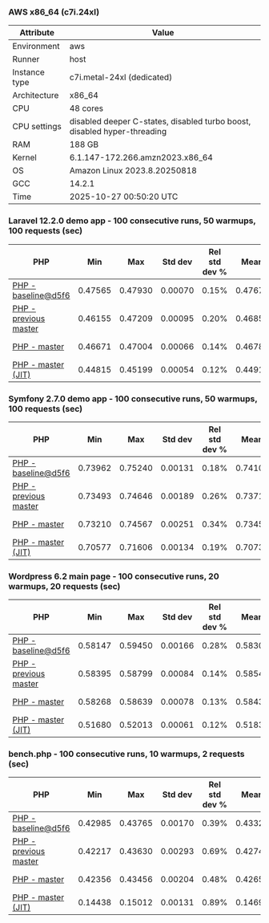 ### AWS x86_64 (c7i.24xl)

|  Attribute    |     Value      |
|---------------|----------------|
| Environment   |aws|
| Runner        |host|
| Instance type |c7i.metal-24xl (dedicated)|
| Architecture  |x86_64
| CPU           |48 cores|
| CPU settings  |disabled deeper C-states, disabled turbo boost, disabled hyper-threading|
| RAM           |188 GB|
| Kernel        |6.1.147-172.266.amzn2023.x86_64|
| OS            |Amazon Linux 2023.8.20250818|
| GCC           |14.2.1|
| Time          |2025-10-27 00:50:20 UTC|

### Laravel 12.2.0 demo app - 100 consecutive runs, 50 warmups, 100 requests (sec)

|     PHP     |     Min     |     Max     |    Std dev   | Rel std dev % |  Mean  | Mean diff % |   Median   | Median diff % |   Skew  | P-value |  Instr count  |     Memory    |
|-------------|-------------|-------------|--------------|---------------|--------|-------------|------------|---------------|---------|---------|---------------|---------------|
|[PHP - baseline@d5f6](https://github.com/php/php-src/commit/d5f6e56610)|0.47565|0.47930|0.00070|0.15%|0.47673|0.00%|0.47663|0.00%|1.384|0.999|180948226|43.67 MB|
|[PHP - previous master](https://github.com/php/php-src/commit/275ec6f335)|0.46155|0.47209|0.00095|0.20%|0.46851|-1.72%|0.46843|-1.72%|-3.251|0.000|176310674|44.25 MB|
|[PHP - master](https://github.com/php/php-src/commit/64b30cee76)|0.46671|0.47004|0.00066|0.14%|0.46789|-1.86%|0.46774|-1.86%|0.953|0.000|176382907|44.25 MB|
|[PHP - master (JIT)](https://github.com/php/php-src/commit/64b30cee76)|0.44815|0.45199|0.00054|0.12%|0.44919|-5.78%|0.44911|-5.77%|1.729|0.000|147851823|53.38 MB|

### Symfony 2.7.0 demo app - 100 consecutive runs, 50 warmups, 100 requests (sec)

|     PHP     |     Min     |     Max     |    Std dev   | Rel std dev % |  Mean  | Mean diff % |   Median   | Median diff % |   Skew  | P-value |  Instr count  |     Memory    |
|-------------|-------------|-------------|--------------|---------------|--------|-------------|------------|---------------|---------|---------|---------------|---------------|
|[PHP - baseline@d5f6](https://github.com/php/php-src/commit/d5f6e56610)|0.73962|0.75240|0.00131|0.18%|0.74104|0.00%|0.74087|0.00%|6.680|0.999|291621450|40.27 MB|
|[PHP - previous master](https://github.com/php/php-src/commit/275ec6f335)|0.73493|0.74646|0.00189|0.26%|0.73715|-0.53%|0.73653|-0.59%|2.250|0.000|287324422|40.41 MB|
|[PHP - master](https://github.com/php/php-src/commit/64b30cee76)|0.73210|0.74567|0.00251|0.34%|0.73455|-0.88%|0.73370|-0.97%|2.354|0.000|287324512|40.67 MB|
|[PHP - master (JIT)](https://github.com/php/php-src/commit/64b30cee76)|0.70577|0.71606|0.00134|0.19%|0.70732|-4.55%|0.70708|-4.56%|4.146|0.000|267684080|47.78 MB|

### Wordpress 6.2 main page - 100 consecutive runs, 20 warmups, 20 requests (sec)

|     PHP     |     Min     |     Max     |    Std dev   | Rel std dev % |  Mean  | Mean diff % |   Median   | Median diff % |   Skew  | P-value |  Instr count  |     Memory    |
|-------------|-------------|-------------|--------------|---------------|--------|-------------|------------|---------------|---------|---------|---------------|---------------|
|[PHP - baseline@d5f6](https://github.com/php/php-src/commit/d5f6e56610)|0.58147|0.59450|0.00166|0.28%|0.58301|0.00%|0.58273|0.00%|5.447|0.999|1123342301|43.79 MB|
|[PHP - previous master](https://github.com/php/php-src/commit/275ec6f335)|0.58395|0.58799|0.00084|0.14%|0.58544|0.42%|0.58536|0.45%|0.629|0.000|1120073603|44.07 MB|
|[PHP - master](https://github.com/php/php-src/commit/64b30cee76)|0.58268|0.58639|0.00078|0.13%|0.58437|0.23%|0.58425|0.26%|0.694|0.000|1120081897|44.07 MB|
|[PHP - master (JIT)](https://github.com/php/php-src/commit/64b30cee76)|0.51680|0.52013|0.00061|0.12%|0.51834|-11.09%|0.51830|-11.06%|0.257|0.000|866131044|61.49 MB|

### bench.php - 100 consecutive runs, 10 warmups, 2 requests (sec)

|     PHP     |     Min     |     Max     |    Std dev   | Rel std dev % |  Mean  | Mean diff % |   Median   | Median diff % |   Skew  | P-value |  Instr count  |     Memory    |
|-------------|-------------|-------------|--------------|---------------|--------|-------------|------------|---------------|---------|---------|---------------|---------------|
|[PHP - baseline@d5f6](https://github.com/php/php-src/commit/d5f6e56610)|0.42985|0.43765|0.00170|0.39%|0.43320|0.00%|0.43304|0.00%|0.372|0.999|2020638153|26.61 MB|
|[PHP - previous master](https://github.com/php/php-src/commit/275ec6f335)|0.42217|0.43630|0.00293|0.69%|0.42747|-1.32%|0.42676|-1.45%|1.486|0.000|2020586574|26.91 MB|
|[PHP - master](https://github.com/php/php-src/commit/64b30cee76)|0.42356|0.43456|0.00204|0.48%|0.42656|-1.53%|0.42611|-1.60%|1.848|0.000|2020586541|26.89 MB|
|[PHP - master (JIT)](https://github.com/php/php-src/commit/64b30cee76)|0.14438|0.15012|0.00131|0.89%|0.14698|-66.07%|0.14682|-66.10%|0.418|0.000|536605657|27.67 MB|
